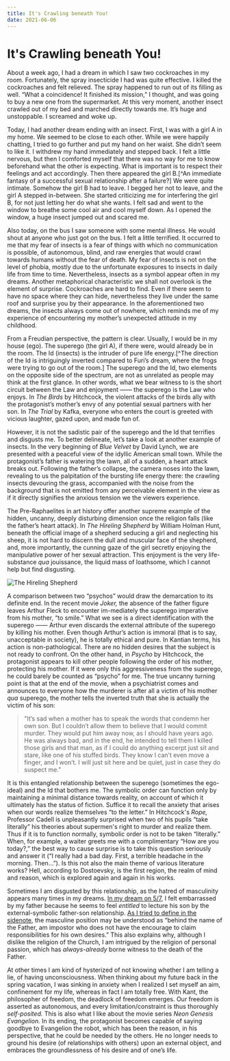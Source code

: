 ```yaml
---
title: It's Crawling beneath You!
date: 2021-06-06
---
```

# It's Crawling beneath You!

About a week ago, I had a dream in which I saw two cockroaches in my room. Fortunately, the spray insecticide I had was quite effective. I killed the cockroaches and felt relieved. The spray happened to run out of its filling as well. “What a coincidence! It finished its mission,” I thought, and was going to buy a new one from the supermarket. At this very moment, another insect crawled out of my bed and marched directly towards me. It’s huge and unstoppable. I screamed and woke up.

Today, I had another dream ending with an insect. First, I was with a girl A in my home. We seemed to be close to each other. While we were happily chatting, I tried to go further and put my hand on her waist. She didn’t seem to like it. I withdrew my hand immediately and stepped back. I felt a little nervous, but then I comforted myself that there was no way for me to know beforehand what the other is expecting. What is important is to respect their feelings and act accordingly. Then there appeared the girl B.[^An immediate fantasy of a successful sexual relationship after a failure?] We were quite intimate. Somehow the girl B had to leave. I begged her not to leave, and the girl A stepped in-between. She started criticizing me for interfering the girl B, for not just letting her do what she wants. I felt sad and went to the window to breathe some cool air and cool myself down. As I opened the window, a huge insect jumped out and scared me.

Also today, on the bus I saw someone with some mental illness. He would shout at anyone who just got on the bus. I felt a little terrified. It occurred to me that my fear of insects is a fear of things with which no communication is possible, of autonomous, blind, and raw energies that would crawl towards humans without the fear of death. My fear of insects is not on the level of phobia, mostly due to the unfortunate exposures to insects in daily life from time to time. Nevertheless, insects as a symbol appear often in my dreams. Another metaphorical characteristic we shall not overlook is the element of surprise. Cockroaches are hard to find. Even if there seem to have no space where they can hide, nevertheless they live under the same roof and surprise you by their appearance. In the aforementioned two dreams, the insects always come out of nowhere, which reminds me of my experience of encountering my mother’s unexpected attitude in my childhood.

From a Freudian perspective, the pattern is clear. Usually, I would be in my house (ego). The superego (the girl A), if there were, would already be in the room. The Id (insects) is the intruder of pure life energy.[^The direction of the Id is intriguingly inverted compared to Furi’s dream, where the frogs were trying to go out of the room.] The superego and the Id, two elements on the opposite side of the spectrum, are not as unrelated as people may think at the first glance. In other words, what we bear witness to is the short circuit between the Law and enjoyment —— the superego is the Law who enjoys. In *The Birds* by Hitchcock, the violent attacks of the birds ally with the protagonist’s mother’s envy of any potential sexual partners with her son. In *The Trial* by Kafka, everyone who enters the court is greeted with vicious laughter, gazed upon, and made fun of. 

However, it is not the sadistic pair of the superego and the Id that terrifies and disgusts me. To better delineate, let’s take a look at another example of insects. In the very beginning of *Blue Velvet* by David Lynch, we are presented with a peaceful view of the idyllic American small town. While the protagonist’s father is watering the lawn, all of a sudden, a heart attack breaks out. Following the father’s collapse, the camera noses into the lawn, revealing to us the palpitation of the bursting life energy there: the crawling insects devouring the grass, accompanied with the noise from the background that is not emitted from any perceivable element in the view as if it directly signifies the anxious tension we the viewers experience.

The Pre-Raphaelites in art history offer another supreme example of the hidden, uncanny, deeply disturbing dimension once the religion falls (like the father’s heart attack). In *The Hireling Shepherd* by William Holman Hunt, beneath the official image of a shepherd seducing a girl and neglecting his sheep, it is not hard to discern the dull and muscular face of the shepherd, and, more importantly, the cunning gaze of the girl secretly enjoying the manipulative power of her sexual attraction. This enjoyment is the very life-substance *qua* jouissance, the liquid mass of loathsome, which I cannot help but find disgusting.

![The Hireling Shepherd](/The-Hireling-Shepherd.jpg "The Hireling Shepherd")

A comparison between two “psychos” would draw the demarcation to its definite end. In the recent movie *Joker,* the absence of the father figure leaves Arthur Fleck to encounter im-mediately the superego imperative from his mother, “to smile.” What we see is a direct identification with the superego —— Arthur even discards the external attribute of the superego by killing his mother. Even though Arthur’s action is immoral (that is to say, unacceptable in society), he is totally ethical and pure. In Kantian terms, his action is non-pathological. There are no hidden desires that the subject is not ready to confront. On the other hand, in *Psycho* by Hitchcock, the protagonist appears to kill other people following the order of his mother, protecting his mother. If it were only this aggressiveness from the superego, he could barely be counted as “psycho” for me. The true uncanny turning point is that at the end of the movie, when a psychiatrist comes and announces to everyone how the murderer is after all a victim of his mother *qua* superego, the mother tells the inverted truth that she is actually the victim of his son:

> "It’s sad when a mother has to speak the words that condemn her own son. But I couldn’t allow them to believe that I would commit murder. They would put him away now, as I should have years ago. He was always bad, and in the end, he intended to tell them I killed those girls and that man, as if I could do anything excerpt just sit and stare, like one of his stuffed birds. They know I can’t even move a finger, and I won’t. I will just sit here and be quiet, just in case they do suspect me."

It is this entangled relationship between the superego (sometimes the ego-ideal) and the Id that bothers me. The symbolic order can function only by maintaining a minimal distance towards reality, on account of which it ultimately has the status of fiction. Suffice it to recall the anxiety that arises when our words realize themselves “to the letter.” In Hitchcock's *Rope,* Professor Cadell is unpleasantly surprised when two of his pupils “take literally” his theories about supermen's right to murder and realize them. Thus if it is to function normally, symbolic order is not to be taken “literally.” When, for example, a waiter greets me with a complimentary “How are you today?,” the best way to cause surprise is to take this question seriously and answer it (“I really had a bad day. First, a terrible headache in the morning. Then…”). Is this not also the main theme of various literature works? Hell, according to Dostoevsky, is the first region, the realm of mind and reason, which is explored again and again in his works.

Sometimes I am disgusted by this relationship, as the hatred of masculinity appears many times in my dreams. [In my dream on 5/7](/interludes/#2021-05-07), I felt embarrassed by my father because he seems to feel *entitled* to lecture his son by the external-symbolic father-son relationship. [As I tried to define in the sidenote](/interludes/#fn-2021-05-15-2), the masculine position may be understood as “behind the name of the Father, am impostor who does not have the encourage to claim responsibilities for his own desires.” This also explains why, although I dislike the religion of the Church, I am intrigued by the religion of personal passion, which has *always-already* borne witness to the death of the Father. 

At other times I am kind of hysterized of not knowing whether I am telling a lie, of having unconsciousness. When thinking about my future back in the spring vacation, I was sinking in anxiety when I realized I set myself an aim, confinement for my life, whereas in fact I am totally free. With Kant, the philosopher of freedom, the deadlock of freedom emerges. Our freedom is asserted as autonomous, and every limitation/constraint is thus thoroughly *self-posited.* This is also what I like about the movie series *Neon Genesis Evangelion.* In its ending, the protagonist becomes capable of saying goodbye to Evangelion the robot, which has been the reason, in his perspective, that he could be needed by the others. He no longer needs to ground his desire (of relationships with others) upon an external object, and embraces the groundlessness of his desire and of one’s life.